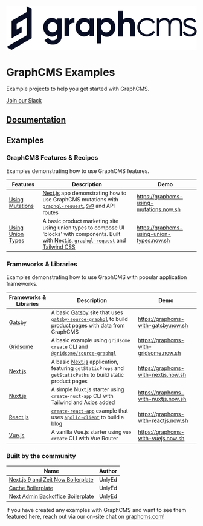 <img src="https://raw.githubusercontent.com/GraphCMS/graphcms-examples/master/assets/gcms-logo.svg?sanitize=true" width="700px" alt="GraphCMS Logo" />

# GraphCMS Examples

Example projects to help you get started with GraphCMS.

[Join our Slack](https://slack.graphcms.com)

## [Documentation](https://graphcms.com/docs)

## Examples

### GraphCMS Features & Recipes

Examples demonstrating how to use GraphCMS features.

| Features                               | Description                                                                                                                                                                                                                                        | Demo                                      |
| -------------------------------------- | -------------------------------------------------------------------------------------------------------------------------------------------------------------------------------------------------------------------------------------------------- | ----------------------------------------- |
| [Using Mutations](using-mutations)     | [Next.js](https://nextjs.org) app demonstrating how to use GraphCMS mutations with [`graphql-request`](https://github.com/prisma-labs/graphql-request), [`SWR`](https://github.com/zeit/swr) and API routes                                        | https://graphcms-using-mutations.now.sh   |
| [Using Union Types](using-union-types) | A basic product marketing site using union types to compose UI 'blocks' with components. Built with [Next.js](https://nextjs.org), [`graphql-request`](https://github.com/prisma-labs/graphql-request) and [Tailwind CSS](https://tailwindcss.com) | https://graphcms-using-union-types.now.sh |

### Frameworks & Libraries

Examples demonstrating how to use GraphCMS with popular application frameworks.

| Frameworks & Libraries    | Description                                                                                                                                                                                   | Demo                                  |
| ------------------------- | --------------------------------------------------------------------------------------------------------------------------------------------------------------------------------------------- | ------------------------------------- |
| [Gatsby](with-gatsby)     | A basic [Gatsby](https://www.gatsbyjs.org/) site that uses [`gatsby-source-graphql`](https://www.gatsbyjs.org/packages/gatsby-source-graphql/) to build product pages with data from GraphCMS | https://graphcms-with-gatsby.now.sh   |
| [Gridsome](with-gridsome) | A basic example using `gridsome create` CLI and [`@gridsome/source-graphql`](https://www.npmjs.com/package/@gridsome/source-graphql)                                                          | https://graphcms-with-gridsome.now.sh |
| [Next.js](with-nextjs)    | A basic [Next.js](https://nextjs.org) application, featuring `getStaticProps` and `getStaticPaths` to build static product pages                                                              | https://graphcms-with-nextjs.now.sh   |
| [Nuxt.js](with-nuxtjs)    | A simple Nuxt.js starter using `create-nuxt-app` CLI with Tailwind and Axios added                                                                                                            | https://graphcms-with-nuxtjs.now.sh   |
| [React.js](with-reactjs)  | [`create-react-app`](https://github.com/facebook/create-react-app) example that uses [`apollo-client`](https://github.com/apollographql/apollo-client) to build a blog                        | https://graphcms-with-reactjs.now.sh  |
| [Vue.js](with-vuejs)      | A vanilla Vue.js starter using `vue create` CLI with Vue Router                                                                                                                               | https://graphcms-with-vuejs.now.sh    |

### Built by the community

| Name                                                                                | Author |
| ----------------------------------------------------------------------------------- | ------ |
| [Next.js 9 and Zeit Now Boilerplate](https://github.com/UnlyEd/next-right-now/)     | UnlyEd |
| [Cache Boilerplate](https://github.com/UnlyEd/GraphCMS-cache-boilerplate)           | UnlyEd |
| [Next Admin Backoffice Boilerplate](https://github.com/UnlyEd/next-right-now-admin) | UnlyEd |

If you have created any examples with GraphCMS and want to see them featured here, reach out via our on-site chat on [graphcms.com](https://graphcms.com)!

